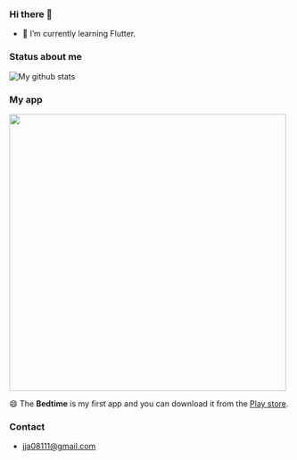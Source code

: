 ### Hi there 👋
- 🌱 I’m currently learning Flutter.


### Status about me
![My github stats](https://github-readme-stats.vercel.app/api?username=jja08111&count_private=true&&theme=nightowl&title_color=e2be9d&icon_color=66dbce&text_color=cfcfcf&bg_color=242424&show_icons=true)

### My app 
<img src="https://user-images.githubusercontent.com/57604817/117239983-caf8c700-ae6a-11eb-88ec-f456b582d640.png" width="496">

😄 The **Bedtime** is my first app and you can download it from the [Play store](https://play.google.com/store/apps/details?id=io.github.jja08111.good_night_app). 

<!--
**jja08111/jja08111** is a ✨ _special_ ✨ repository because its `README.md` (this file) appears on your GitHub profile.

Here are some ideas to get you started:

- 🔭 I’m currently working on ...
- 👯 I’m looking to collaborate on ...
- 🤔 I’m looking for help with ...
- 💬 Ask me about ...
- 📫 How to reach me: ...
- 😄 Pronouns: ...
- ⚡ Fun fact: ...
-->

### Contact
- jja08111@gmail.com
